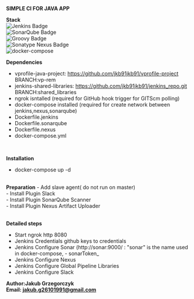 <b>SIMPLE CI FOR JAVA APP</b>


<b>Stack</b> <br>
![Jenkins Badge](https://camo.githubusercontent.com/f07984f16264bd6a4d8795653c37419551818e8aa338ae7fbf3b21ed057739c5/68747470733a2f2f696d672e736869656c64732e696f2f62616467652f4a656e6b696e732d4432343933393f7374796c653d666f722d7468652d6261646765266c6f676f3d6a656e6b696e73266c6f676f436f6c6f723d7768697465)<br>
![SonarQube Badge](https://camo.githubusercontent.com/b2614595460d3d5bb67e717f65e586365cc243adefaf6cb3c901f51f0b91f4ec/68747470733a2f2f696d672e736869656c64732e696f2f62616467652f536f6e6172517562652d3445394243443f7374796c653d666f722d7468652d6261646765266c6f676f3d736f6e617271756265266c6f676f436f6c6f723d7768697465)<br>
![Groovy Badge](https://img.shields.io/badge/Groovy-%234298B8?style=for-the-badge&logo=groovy&logoColor=white)<br>
![Sonatype Nexus Badge](https://img.shields.io/badge/Sonatype%20Nexus-black?style=for-the-badge&logo=nexus&logoColor=white)<br>
![docker-compose](https://img.shields.io/badge/-docker--compose-blue) <br>

<b>Dependencies</b>
- vprofile-java-project:    https://github.com/jkb91jkb91/vprofile-project BRANCH:vp-rem   <br>
- jenkins-shared-libraries: https://github.com/jkb91jkb91/jenkins_repo.git BRANCH:shared_libraries   <br>
- ngrok isntalled          (required for GitHub hook trigger for GITScm polling)  <br>
- docker-compose installed (required for create network between jenkins,nexus,sonarqube) <br>  
- Dockerfile.jenkins <br>
- Dockerfile.sonarqube <br>
- Dockerfile.nexus <br>
- docker-compose.yml  <br>
<br>

<b>Installation</b>
- docker-compose up -d  <br>

<br>
<b>Preparation</b>
- Add slave agent( do not run on master)  <br>
- Install Plugin Slack  <br>
- Install Plugin SonarQube Scanner<br>
- Install Plugin Nexus Artifact Uploader  <br>
 <br>


<b>Detailed steps</b> 
- Start ngrok http 8080 <br>
- Jenkins Credentials github keys to credentials <br>
- Jenkins Configure   Sonar (http://sonar:9000/ : "sonar" is the name used in docker-compose, - sonarToken_<br>
- Jenkins Configure   Nexus
- Jenkins Configure   Global Pipeline Libraries
- Jenkins Configure   Slack





<b>Author:Jakub Grzegorczyk </b> <br>
<b>Email: jakub.g26101991@gmail.com </b> <br>
